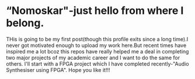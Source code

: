 # “Nomoskar"-just hello from where I belong.
THis is going to be my first post(though this profile exits since a long time).I never got motivated enough to upload my work here.But recent times have inspired me a lot bcoz this repos have really helped me a deal in completing two major projects of my academic career and I want to do the same for others. 
I'll start with a FPGA project which I have completed recently-"Audio Synthesiser using FPGA".
Hope you like it!!!
